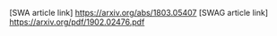 [SWA article link] https://arxiv.org/abs/1803.05407 
[SWAG article link] https://arxiv.org/pdf/1902.02476.pdf



